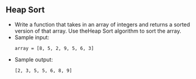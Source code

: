 ## Heap Sort

- Write a function that takes in an array of integers and returns a sorted version of that array. Use theHeap Sort algorithm to sort the array.
- Sample input:
  ~~~
  array = [8, 5, 2, 9, 5, 6, 3]
  ~~~
- Sample output:
  ~~~
  [2, 3, 5, 5, 6, 8, 9]
  ~~~